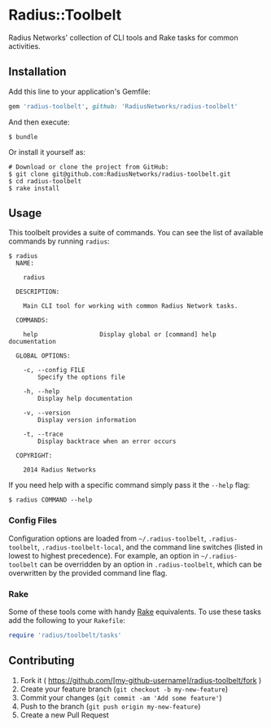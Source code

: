 # Radius::Toolbelt

Radius Networks' collection of CLI tools and Rake tasks for common activities.

## Installation

Add this line to your application's Gemfile:

```ruby
gem 'radius-toolbelt', github: 'RadiusNetworks/radius-toolbelt'
```

And then execute:

```console
$ bundle
```

Or install it yourself as:

```console
# Download or clone the project from GitHub:
$ git clone git@github.com:RadiusNetworks/radius-toolbelt.git
$ cd radius-toolbelt
$ rake install
```

## Usage

This toolbelt provides a suite of commands. You can see the list of available
commands by running `radius`:

```console
$ radius
  NAME:

    radius

  DESCRIPTION:

    Main CLI tool for working with common Radius Network tasks.

  COMMANDS:

    help                 Display global or [command] help documentation

  GLOBAL OPTIONS:

    -c, --config FILE
        Specify the options file

    -h, --help
        Display help documentation

    -v, --version
        Display version information

    -t, --trace
        Display backtrace when an error occurs

  COPYRIGHT:

    2014 Radius Networks
```

If you need help with a specific command simply pass it the `--help` flag:

```console
$ radius COMMAND --help
```

### Config Files

Configuration options are loaded from `~/.radius-toolbelt`, `.radius-toolbelt`,
`.radius-toolbelt-local`, and the command line switches (listed in lowest to
highest precedence). For example, an option in `~/.radius-toolbelt` can be
overridden by an option in `.radius-toolbelt`, which can be overwritten by the
provided command line flag.

### Rake

Some of these tools come with handy [Rake](https://github.com/jimweirich/rake)
equivalents. To use these tasks add the following to your `Rakefile`:

```ruby
require 'radius/toolbelt/tasks'
```

## Contributing

1. Fork it ( https://github.com/[my-github-username]/radius-toolbelt/fork )
2. Create your feature branch (`git checkout -b my-new-feature`)
3. Commit your changes (`git commit -am 'Add some feature'`)
4. Push to the branch (`git push origin my-new-feature`)
5. Create a new Pull Request
